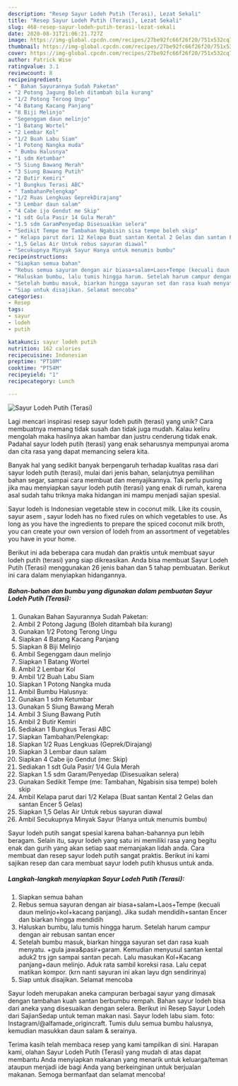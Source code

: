 ```yaml
---
description: "Resep Sayur Lodeh Putih (Terasi), Lezat Sekali"
title: "Resep Sayur Lodeh Putih (Terasi), Lezat Sekali"
slug: 468-resep-sayur-lodeh-putih-terasi-lezat-sekali
date: 2020-08-31T21:06:21.727Z
image: https://img-global.cpcdn.com/recipes/27be92fc66f26f20/751x532cq70/sayur-lodeh-putih-terasi-foto-resep-utama.jpg
thumbnail: https://img-global.cpcdn.com/recipes/27be92fc66f26f20/751x532cq70/sayur-lodeh-putih-terasi-foto-resep-utama.jpg
cover: https://img-global.cpcdn.com/recipes/27be92fc66f26f20/751x532cq70/sayur-lodeh-putih-terasi-foto-resep-utama.jpg
author: Patrick Wise
ratingvalue: 3.1
reviewcount: 8
recipeingredient:
- " Bahan Sayurannya Sudah Paketan"
- "2 Potong Jagung Boleh ditambah bila kurang"
- "1/2 Potong Terong Ungu"
- "4 Batang Kacang Panjang"
- "8 Biji Melinjo"
- "Segenggam daun melinjo"
- "1 Batang Wortel"
- "2 Lembar Kol"
- "1/2 Buah Labu Siam"
- "1 Potong Nangka muda"
- " Bumbu Halusnya"
- "1 sdm Ketumbar"
- "5 Siung Bawang Merah"
- "3 Siung Bawang Putih"
- "2 Butir Kemiri"
- "1 Bungkus Terasi ABC"
- " TambahanPelengkap"
- "1/2 Ruas Lengkuas GeprekDirajang"
- "3 Lembar daun salam"
- "4 Cabe ijo Gendut me Skip"
- "1 sdt Gula Pasir 14 Gula Merah"
- "1.5 sdm GaramPenyedap Disesuaikan selera"
- "Sedikit Tempe me Tambahan Ngabisin sisa tempe boleh skip"
- " Kelapa parut dari 12 Kelapa Buat santan Kental 2 Gelas dan santan Encer 5 Gelas"
- "1,5 Gelas Air Untuk rebus sayuran diawal"
- "Secukupnya Minyak Sayur Hanya untuk menumis bumbu"
recipeinstructions:
- "Siapkan semua bahan"
- "Rebus semua sayuran dengan air biasa+salam+Laos+Tempe (kecuali daun melinjo+kol+kacang panjang). Jika sudah mendidih+santan Encer dan biarkan hingga mendidih"
- "Haluskan bumbu, lalu tumis hingga harum. Setelah harum campur dengan air rebusan santan encer"
- "Setelah bumbu masuk, biarkan hingga sayuran set dan rasa kuah menyatu. +gula jawa&amp;pasir+garam. Kemudian menyusul santan kental aduk2 trs jgn sampai santan pecah. Lalu masukan Kol+Kacang panjang+daun melinjo. Aduk rata sambil koreksi rasa. Lalu cepat matikan kompor. (krn nanti sayuran ini akan layu dgn sendirinya)"
- "Siap untuk disajikan. Selamat mencoba"
categories:
- Resep
tags:
- sayur
- lodeh
- putih

katakunci: sayur lodeh putih 
nutrition: 162 calories
recipecuisine: Indonesian
preptime: "PT10M"
cooktime: "PT54M"
recipeyield: "1"
recipecategory: Lunch

---
```



![Sayur Lodeh Putih (Terasi)](https://img-global.cpcdn.com/recipes/27be92fc66f26f20/751x532cq70/sayur-lodeh-putih-terasi-foto-resep-utama.jpg)

Lagi mencari inspirasi resep sayur lodeh putih (terasi) yang unik? Cara membuatnya memang tidak susah dan tidak juga mudah. Kalau keliru mengolah maka hasilnya akan hambar dan justru cenderung tidak enak. Padahal sayur lodeh putih (terasi) yang enak seharusnya mempunyai aroma dan cita rasa yang dapat memancing selera kita.

Banyak hal yang sedikit banyak berpengaruh terhadap kualitas rasa dari sayur lodeh putih (terasi), mulai dari jenis bahan, selanjutnya pemilihan bahan segar, sampai cara membuat dan menyajikannya. Tak perlu pusing jika mau menyiapkan sayur lodeh putih (terasi) yang enak di rumah, karena asal sudah tahu triknya maka hidangan ini mampu menjadi sajian spesial.

Sayur lodeh is Indonesian vegetable stew in coconut milk. Like its cousin, sayur asem , sayur lodeh has no fixed rules on which vegetables to use. As long as you have the ingredients to prepare the spiced coconut milk broth, you can create your own version of lodeh from an assortment of vegetables you have in your home.


Berikut ini ada beberapa cara mudah dan praktis untuk membuat sayur lodeh putih (terasi) yang siap dikreasikan. Anda bisa membuat Sayur Lodeh Putih (Terasi) menggunakan 26 jenis bahan dan 5 tahap pembuatan. Berikut ini cara dalam menyiapkan hidangannya.

<!--inarticleads1-->

##### Bahan-bahan dan bumbu yang digunakan dalam pembuatan Sayur Lodeh Putih (Terasi):

1. Gunakan  Bahan Sayurannya Sudah Paketan:
1. Ambil 2 Potong Jagung (Boleh ditambah bila kurang)
1. Gunakan 1/2 Potong Terong Ungu
1. Siapkan 4 Batang Kacang Panjang
1. Siapkan 8 Biji Melinjo
1. Ambil Segenggam daun melinjo
1. Siapkan 1 Batang Wortel
1. Ambil 2 Lembar Kol
1. Ambil 1/2 Buah Labu Siam
1. Siapkan 1 Potong Nangka muda
1. Ambil  Bumbu Halusnya:
1. Gunakan 1 sdm Ketumbar
1. Gunakan 5 Siung Bawang Merah
1. Ambil 3 Siung Bawang Putih
1. Ambil 2 Butir Kemiri
1. Sediakan 1 Bungkus Terasi ABC
1. Siapkan  Tambahan/Pelengkap:
1. Siapkan 1/2 Ruas Lengkuas (Geprek/Dirajang)
1. Siapkan 3 Lembar daun salam
1. Siapkan 4 Cabe ijo Gendut (me: Skip)
1. Sediakan 1 sdt Gula Pasir/ 1/4 Gula Merah
1. Siapkan 1.5 sdm Garam/Penyedap (Disesuaikan selera)
1. Gunakan Sedikit Tempe (me: Tambahan, Ngabisin sisa tempe) boleh skip
1. Ambil  Kelapa parut dari 1/2 Kelapa (Buat santan Kental 2 Gelas dan santan Encer 5 Gelas)
1. Siapkan 1,5 Gelas Air Untuk rebus sayuran diawal
1. Ambil Secukupnya Minyak Sayur (Hanya untuk menumis bumbu)


Sayur lodeh putih sangat spesial karena bahan-bahannya pun lebih beragam. Selain itu, sayur lodeh yang satu ini memiliki rasa yang begitu enak dan gurih yang akan setiap saat memanjakan lidah anda. Cara membuat dan resep sayur lodeh putih sangat praktis. Berikut ini kami sajikan resep dan cara membuat sayur lodeh putih khusus untuk anda. 

<!--inarticleads2-->

##### Langkah-langkah menyiapkan Sayur Lodeh Putih (Terasi):

1. Siapkan semua bahan
1. Rebus semua sayuran dengan air biasa+salam+Laos+Tempe (kecuali daun melinjo+kol+kacang panjang). Jika sudah mendidih+santan Encer dan biarkan hingga mendidih
1. Haluskan bumbu, lalu tumis hingga harum. Setelah harum campur dengan air rebusan santan encer
1. Setelah bumbu masuk, biarkan hingga sayuran set dan rasa kuah menyatu. +gula jawa&amp;pasir+garam. Kemudian menyusul santan kental aduk2 trs jgn sampai santan pecah. Lalu masukan Kol+Kacang panjang+daun melinjo. Aduk rata sambil koreksi rasa. Lalu cepat matikan kompor. (krn nanti sayuran ini akan layu dgn sendirinya)
1. Siap untuk disajikan. Selamat mencoba


Sayur lodeh merupakan aneka campuran berbagai sayur yang dimasak dengan tambahan kuah santan berbumbu rempah. Bahan sayur lodeh bisa dari aneka yang disesuaikan dengan selera. Berikut ini Resep Sayur Lodeh dari SajianSedap untuk teman makan nasi. Sayur lodeh labu siam. foto: Instagram/@alfamade_origincraft. Tumis dulu semua bumbu halusnya, kemudian masukkan daun salam &amp; serainya. 

Terima kasih telah membaca resep yang kami tampilkan di sini. Harapan kami, olahan Sayur Lodeh Putih (Terasi) yang mudah di atas dapat membantu Anda menyiapkan makanan yang menarik untuk keluarga/teman ataupun menjadi ide bagi Anda yang berkeinginan untuk berjualan makanan. Semoga bermanfaat dan selamat mencoba!
